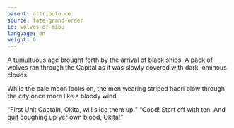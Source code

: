 ```yaml
---
parent: attribute.ce
source: fate-grand-order
id: wolves-of-mibu
language: en
weight: 0
---
```


A tumultuous age brought forth by the arrival of black ships.
A pack of wolves ran through the Capital as it was slowly covered with dark, ominous clouds.

While the pale moon looks on, the men wearing striped haori blow through the city once more like a bloody wind.

“First Unit Captain, Okita, will slice them up!”
“Good! Start off with ten!
And quit coughing up yer own blood, Okita!”
